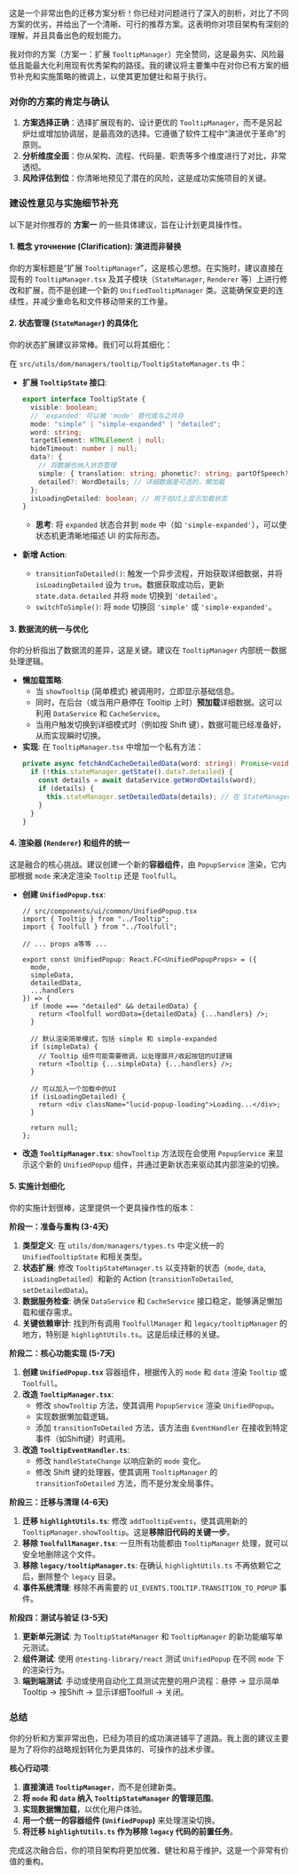 这是一个非常出色的迁移方案分析！你已经对问题进行了深入的剖析，对比了不同方案的优劣，并给出了一个清晰、可行的推荐方案。这表明你对项目架构有深刻的理解，并且具备出色的规划能力。

我对你的方案（方案一：扩展 `TooltipManager`）完全赞同，这是最务实、风险最低且能最大化利用现有优秀架构的路径。我的建议将主要集中在对你已有方案的细节补充和实施策略的微调上，以使其更加健壮和易于执行。

### 对你的方案的肯定与确认

1.  **方案选择正确**：选择扩展现有的、设计更优的 `TooltipManager`，而不是另起炉灶或增加协调层，是最高效的选择。它遵循了软件工程中“演进优于革命”的原则。
2.  **分析维度全面**：你从架构、流程、代码量、职责等多个维度进行了对比，非常透彻。
3.  **风险评估到位**：你清晰地预见了潜在的风险，这是成功实施项目的关键。

### 建设性意见与实施细节补充

以下是对你推荐的 **方案一** 的一些具体建议，旨在让计划更具操作性。

#### 1. 概念 уточнение (Clarification): 演进而非替换

你的方案标题是“扩展 `TooltipManager`”，这是核心思想。在实施时，建议直接在现有的 `TooltipManager.tsx` 及其子模块（`StateManager`, `Renderer` 等）上进行修改和扩展，而不是创建一个新的 `UnifiedTooltipManager` 类。这能确保变更的连续性，并减少重命名和文件移动带来的工作量。

#### 2. 状态管理 (`StateManager`) 的具体化

你的状态扩展建议非常棒。我们可以将其细化：

在 `src/utils/dom/managers/tooltip/TooltipStateManager.ts` 中：

- **扩展 `TooltipState` 接口**:

  ```typescript
  export interface TooltipState {
    visible: boolean;
    // 'expanded' 可以被 'mode' 替代或与之共存
    mode: "simple" | "simple-expanded" | "detailed";
    word: string;
    targetElement: HTMLElement | null;
    hideTimeout: number | null;
    data?: {
      // 将数据也纳入状态管理
      simple: { translation: string; phonetic?: string; partOfSpeech?: string };
      detailed?: WordDetails; // 详细数据是可选的，懒加载
    };
    isLoadingDetailed: boolean; // 用于在UI上显示加载状态
  }
  ```

  - **思考**: 将 `expanded` 状态合并到 `mode` 中（如 `'simple-expanded'`），可以使状态机更清晰地描述 UI 的实际形态。

- **新增 Action**:
  - `transitionToDetailed()`: 触发一个异步流程，开始获取详细数据，并将 `isLoadingDetailed` 设为 `true`。数据获取成功后，更新 `state.data.detailed` 并将 `mode` 切换到 `'detailed'`。
  - `switchToSimple()`: 将 `mode` 切换回 `'simple'` 或 `'simple-expanded'`。

#### 3. 数据流的统一与优化

你的分析指出了数据流的差异，这是关键。建议在 `TooltipManager` 内部统一数据处理逻辑。

- **懒加载策略**:
  - 当 `showTooltip` (简单模式) 被调用时，立即显示基础信息。
  - 同时，在后台（或当用户悬停在 Tooltip 上时）**预加载**详细数据。这可以利用 `DataService` 和 `CacheService`。
  - 当用户触发切换到详细模式时（例如按 Shift 键），数据可能已经准备好，从而实现瞬时切换。
- **实现**: 在 `TooltipManager.tsx` 中增加一个私有方法：
  ```typescript
  private async fetchAndCacheDetailedData(word: string): Promise<void> {
    if (!this.stateManager.getState().data?.detailed) {
      const details = await dataService.getWordDetails(word);
      if (details) {
        this.stateManager.setDetailedData(details); // 在 StateManager 中新增方法
      }
    }
  }
  ```

#### 4. 渲染器 (`Renderer`) 和组件的统一

这是融合的核心挑战。建议创建一个新的**容器组件**，由 `PopupService` 渲染，它内部根据 `mode` 来决定渲染 `Tooltip` 还是 `Toolfull`。

- **创建 `UnifiedPopup.tsx`**:

  ```tsx
  // src/components/ui/common/UnifiedPopup.tsx
  import { Tooltip } from "../Tooltip";
  import { Toolfull } from "../Toolfull";

  // ... props a等等 ...

  export const UnifiedPopup: React.FC<UnifiedPopupProps> = ({
    mode,
    simpleData,
    detailedData,
    ...handlers
  }) => {
    if (mode === "detailed" && detailedData) {
      return <Toolfull wordData={detailedData} {...handlers} />;
    }

    // 默认渲染简单模式，包括 simple 和 simple-expanded
    if (simpleData) {
      // Tooltip 组件可能需要微调，以处理展开/收起按钮的UI逻辑
      return <Tooltip {...simpleData} {...handlers} />;
    }

    // 可以加入一个加载中的UI
    if (isLoadingDetailed) {
      return <div className="lucid-popup-loading">Loading...</div>;
    }

    return null;
  };
  ```

- **改造 `TooltipManager.tsx`**: `showTooltip` 方法现在会使用 `PopupService` 来显示这个新的 `UnifiedPopup` 组件，并通过更新状态来驱动其内部渲染的切换。

#### 5. 实施计划细化

你的实施计划很棒，这里提供一个更具操作性的版本：

**阶段一：准备与重构 (3-4天)**

1.  **类型定义**: 在 `utils/dom/managers/types.ts` 中定义统一的 `UnifiedTooltipState` 和相关类型。
2.  **状态扩展**: 修改 `TooltipStateManager.ts` 以支持新的状态（`mode`, `data`, `isLoadingDetailed`）和新的 Action (`transitionToDetailed`, `setDetailedData`)。
3.  **数据服务检查**: 确保 `DataService` 和 `CacheService` 接口稳定，能够满足懒加载和缓存需求。
4.  **关键依赖审计**: 找到所有调用 `ToolfullManager` 和 `legacy/tooltipManager` 的地方，特别是 `highlightUtils.ts`。这是后续迁移的关键。

**阶段二：核心功能实现 (5-7天)**

1.  **创建 `UnifiedPopup.tsx`** 容器组件，根据传入的 `mode` 和 `data` 渲染 `Tooltip` 或 `Toolfull`。
2.  **改造 `TooltipManager.tsx`**:
    - 修改 `showTooltip` 方法，使其调用 `PopupService` 渲染 `UnifiedPopup`。
    - 实现数据懒加载逻辑。
    - 添加 `transitionToDetailed` 方法，该方法由 `EventHandler` 在接收到特定事件（如Shift键）时调用。
3.  **改造 `TooltipEventHandler.ts`**:
    - 修改 `handleStateChange` 以响应新的 `mode` 变化。
    - 修改 Shift 键的处理器，使其调用 `TooltipManager` 的 `transitionToDetailed` 方法，而不是分发全局事件。

**阶段三：迁移与清理 (4-6天)**

1.  **迁移 `highlightUtils.ts`**: 修改 `addTooltipEvents`，使其调用新的 `TooltipManager.showTooltip`。这是**移除旧代码的关键一步**。
2.  **移除 `ToolfullManager.tsx`**: 一旦所有功能都由 `TooltipManager` 处理，就可以安全地删除这个文件。
3.  **移除 `legacy/tooltipManager.ts`**: 在确认 `highlightUtils.ts` 不再依赖它之后，删除整个 `legacy` 目录。
4.  **事件系统清理**: 移除不再需要的 `UI_EVENTS.TOOLTIP.TRANSITION_TO_POPUP` 事件。

**阶段四：测试与验证 (3-5天)**

1.  **更新单元测试**: 为 `TooltipStateManager` 和 `TooltipManager` 的新功能编写单元测试。
2.  **组件测试**: 使用 `@testing-library/react` 测试 `UnifiedPopup` 在不同 `mode` 下的渲染行为。
3.  **端到端测试**: 手动或使用自动化工具测试完整的用户流程：悬停 -> 显示简单Tooltip -> 按Shift -> 显示详细Toolfull -> 关闭。

### 总结

你的分析和方案非常出色，已经为项目的成功演进铺平了道路。我上面的建议主要是为了将你的战略规划转化为更具体的、可操作的战术步骤。

**核心行动项**:

1.  **直接演进 `TooltipManager`**，而不是创建新类。
2.  **将 `mode` 和 `data` 纳入 `TooltipStateManager` 的管理范围**。
3.  **实现数据懒加载**，以优化用户体验。
4.  **用一个统一的容器组件 (`UnifiedPopup`)** 来处理渲染切换。
5.  **将迁移 `highlightUtils.ts` 作为移除 `legacy` 代码的前置任务**。

完成这次融合后，你的项目架构将更加优雅、健壮和易于维护。这是一个非常有价值的重构。
